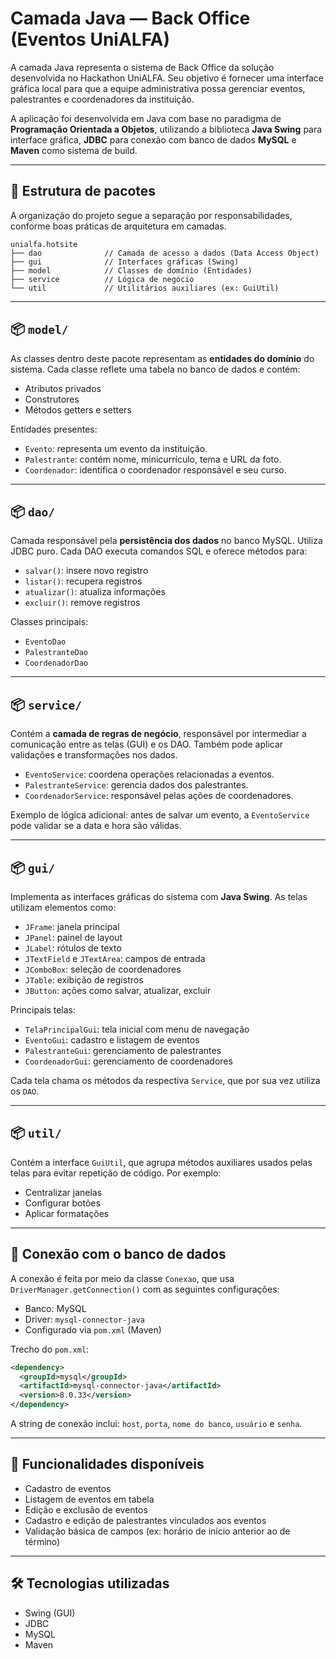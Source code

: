 # Camada Java — Back Office (Eventos UniALFA)

A camada Java representa o sistema de Back Office da solução desenvolvida no Hackathon UniALFA. Seu objetivo é fornecer uma interface gráfica local para que a equipe administrativa possa gerenciar eventos, palestrantes e coordenadores da instituição.

A aplicação foi desenvolvida em Java com base no paradigma de **Programação Orientada a Objetos**, utilizando a biblioteca **Java Swing** para interface gráfica, **JDBC** para conexão com banco de dados **MySQL** e **Maven** como sistema de build.

---

## 📁 Estrutura de pacotes

A organização do projeto segue a separação por responsabilidades, conforme boas práticas de arquitetura em camadas.

```
unialfa.hotsite
├── dao              // Camada de acesso a dados (Data Access Object)
├── gui              // Interfaces gráficas (Swing)
├── model            // Classes de domínio (Entidades)
├── service          // Lógica de negócio
└── util             // Utilitários auxiliares (ex: GuiUtil)
```

---

## 📦 `model/`

As classes dentro deste pacote representam as **entidades do domínio** do sistema. Cada classe reflete uma tabela no banco de dados e contém:

- Atributos privados
- Construtores
- Métodos getters e setters

Entidades presentes:

- `Evento`: representa um evento da instituição.
- `Palestrante`: contém nome, minicurrículo, tema e URL da foto.
- `Coordenador`: identifica o coordenador responsável e seu curso.

---

## 📦 `dao/`

Camada responsável pela **persistência dos dados** no banco MySQL. Utiliza JDBC puro. Cada DAO executa comandos SQL e oferece métodos para:

- `salvar()`: insere novo registro
- `listar()`: recupera registros
- `atualizar()`: atualiza informações
- `excluir()`: remove registros

Classes principais:

- `EventoDao`
- `PalestranteDao`
- `CoordenadorDao`

---

## 📦 `service/`

Contém a **camada de regras de negócio**, responsável por intermediar a comunicação entre as telas (GUI) e os DAO. Também pode aplicar validações e transformações nos dados.

- `EventoService`: coordena operações relacionadas a eventos.
- `PalestranteService`: gerencia dados dos palestrantes.
- `CoordenadorService`: responsável pelas ações de coordenadores.

Exemplo de lógica adicional: antes de salvar um evento, a `EventoService` pode validar se a data e hora são válidas.

---

## 📦 `gui/`

Implementa as interfaces gráficas do sistema com **Java Swing**. As telas utilizam elementos como:

- `JFrame`: janela principal
- `JPanel`: painel de layout
- `JLabel`: rótulos de texto
- `JTextField` e `JTextArea`: campos de entrada
- `JComboBox`: seleção de coordenadores
- `JTable`: exibição de registros
- `JButton`: ações como salvar, atualizar, excluir

Principais telas:

- `TelaPrincipalGui`: tela inicial com menu de navegação
- `EventoGui`: cadastro e listagem de eventos
- `PalestranteGui`: gerenciamento de palestrantes
- `CoordenadorGui`: gerenciamento de coordenadores

Cada tela chama os métodos da respectiva `Service`, que por sua vez utiliza os `DAO`.

---

## 📦 `util/`

Contém a interface `GuiUtil`, que agrupa métodos auxiliares usados pelas telas para evitar repetição de código. Por exemplo:

- Centralizar janelas
- Configurar botões
- Aplicar formatações

---

## 🔌 Conexão com o banco de dados

A conexão é feita por meio da classe `Conexao`, que usa `DriverManager.getConnection()` com as seguintes configurações:

- Banco: MySQL
- Driver: `mysql-connector-java`
- Configurado via `pom.xml` (Maven)

Trecho do `pom.xml`:

```xml
<dependency>
  <groupId>mysql</groupId>
  <artifactId>mysql-connector-java</artifactId>
  <version>8.0.33</version>
</dependency>
```

A string de conexão inclui: `host`, `porta`, `nome do banco`, `usuário` e `senha`.

---

## 🧪 Funcionalidades disponíveis

- Cadastro de eventos
- Listagem de eventos em tabela
- Edição e exclusão de eventos
- Cadastro e edição de palestrantes vinculados aos eventos
- Validação básica de campos (ex: horário de início anterior ao de término)

---

## 🛠 Tecnologias utilizadas

- Swing (GUI)
- JDBC
- MySQL
- Maven
